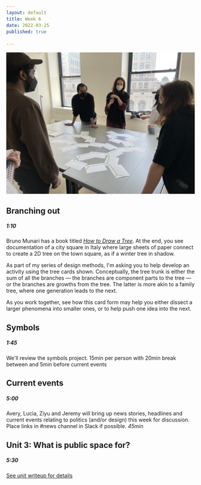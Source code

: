 ```yaml
---
layout: default
title: Week 6
date: 2022-03-25
published: true

---
```



![Venn](/img/branches.jpg)


## Branching out

##### 1:10

Bruno Munari has a book titled *[How to Draw a Tree](https://cpb-us-w2.wpmucdn.com/u.osu.edu/dist/2/41305/files/2017/01/Munari-drawing-a-tree-2eyl8fo.pdf)*. At the end, you see documentation of a city square in Italy where large sheets of paper connect to create a 2D tree on the town square, as if a winter tree in shadow. 

As part of my series of design methods, I'm asking you to help develop an activity using the tree cards shown. Conceptually, the tree trunk is either the sum of all the branches — the branches are component parts to the tree — or the branches are growths from the tree. The latter is more akin to a family tree, where one generation leads to the next. 

As you work together, see how this card form may help you either dissect a larger phenomena into smaller ones, or to help push one idea into the next.



## Symbols

##### 1:45

We'll review the symbols project. 15min per person with 20min break between and 5min before current events


## Current events


##### 5:00

Avery, Lucia, Ziyu and Jeremy will bring up news stories, headlines and current events relating to politics (and/or design) this week for discussion. Place links in #news channel in Slack if possible. 
*45min* 



## Unit 3: What is public space for?

##### 5:30

[See unit writeup for details](/2022/03/25/unit3.html)